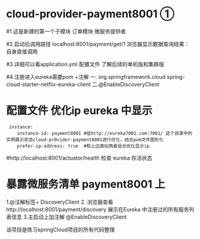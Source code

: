 # cloud-provider-payment8001 ①
 #1.这是新建的第一个子模块
 订单模块 微服务提供者
 
  #2.启动后调用路径
    localhost:8001/payment/get/1
    浏览器显示数据查询结果：
    自身直接调用
        
 #3.详细可以看application.yml 配置文件
 了解后续的单机版和集群版
 
 #4.注册进入eureka需要pom +注解
        一.<!--eureka-client  对应着eureka 里边的server 是eureka的两个组件-->
            <dependency>
                <groupId>org.springframework.cloud</groupId>
                <artifactId>spring-cloud-starter-netflix-eureka-client</artifactId>
            </dependency>
        二.@EnableDiscoveryClient     
            
 # 配置文件 优化ip eureka 中显示
     instance:
        instance-id: payment8001 #给http://eureka7001.com:7001/ 这个目录中的实例展示状态cloud-pr0vider-payment8001进行优化，结合pom文件图形化
        prefer-ip-address: true  #和上边类似两者组合优化显示ip
                   
  #http://localhost:8001/actuator/health 检查 eureka 存活状态
 
 # 暴露微服务清单 payment8001 上
  1.@注解标签+ DiscoveryClient 
  2. 浏览器查看
   http://localhost:8001/payment/discovery
   展示在Eureka 中注册过的所有服务列表信息
  3.主启动上加注解 @EnableDiscoveryClient 
              
该项目是练习springCloud项目的所有代码整理

